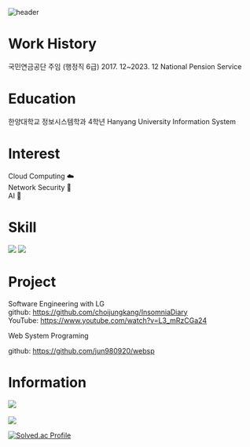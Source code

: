 ![header](https://capsule-render.vercel.app/api?text=👨‍💻👨‍💻👨‍💻&animation=fadeIn)
# Work History
 국민연금공단 주임 (행정직 6급) 2017. 12~2023. 12 National Pension Service

# Education
 한양대학교 정보시스템학과 4학년 Hanyang University Information System
# Interest
Cloud Computing ☁️  
Network Security 🔐  
AI 🤖    
# Skill
<img src="https://img.shields.io/badge/React-61DAFB?style=for-the-badge&logo=React&logoColor=white">
<img src="https://img.shields.io/badge/SpringBoot-6DB33F?style=for-the-badge&logo=Spring-Boot&logoColor=white">

# Project

Software Engineering with LG  
github: https://github.com/choijungkang/InsomniaDiary  
YouTube: https://www.youtube.com/watch?v=L3_mRzCGa24  

Web System Programing  

github: https://github.com/jun980920/websp  



# Information
<img src="https://github-readme-stats.vercel.app/api/top-langs/?username=NOEL-code&layout=compact"><br><br>
<img src="https://github-readme-stats.vercel.app/api?username=NOEL-code&show_icons=true">

[![Solved.ac Profile](http://mazassumnida.wtf/api/v2/generate_badge?boj=junusong12)](https://solved.ac/junusng12/)



